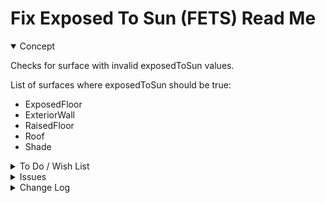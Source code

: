 # Fix Exposed To Sun (FETS) Read Me


<details open >

<summary>Concept</summary>

Checks for surface with invalid exposedToSun values.

List of surfaces where exposedToSun should be true:

* ExposedFloor
* ExteriorWall
* RaisedFloor
* Roof
* Shade

</details>

<details>

<summary>To Do / Wish List</summary>

* 2019-05-21 ~ Display running total of fixes completed

</details>

<details>

<summary>Issues</summary>



</details>

<details>

<summary>Change Log</summary>

### 2019-05-21 ~ Theo

* C - FETS: Update readme
* F - FETS: Add summary highlight
* F - FETS: Pass through jsHint
* F - FETS: Fix not able to complete fix bug

Dealt with

* 2019-05-17 ~ May have issues if over a hundred or so surfaces to fix.


### 2019-05-16 ~ Theo

* C - FETS: Add readme and button
* F - FETS: Add fix single surface and view edits
* F - FETS: Simplify fix all

### 2019-05-15 ~ Theo

* F - First commit

</details>